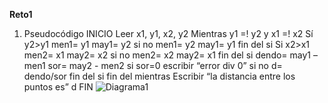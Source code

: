 **Reto1**
1.	Pseudocódigo
INICIO
Leer x1, y1, x2, y2 
Mientras y1 =! y2 y x1 =! x2 
Sí y2>y1 
men1= y1 
may1= y2 
si no 
men1= y2 
may1= y1
fin del si 
Si x2>x1 
men2= x1 may2= x2 
si no men2= x2 may2= x1 
fin del si 
dendo= may1 – men1 
sor= may2 - men2 
si sor=0 
	escribir “error div 0”
si no
d= dendo/sor 
fin del si
fin del mientras 
Escribir “la distancia entre los puntos es” d 
FIN
![Diagrama1](C:\Directorios\prog-2510-eval-u2-Nieto08\Retos\imagenes\d1)

 
 
